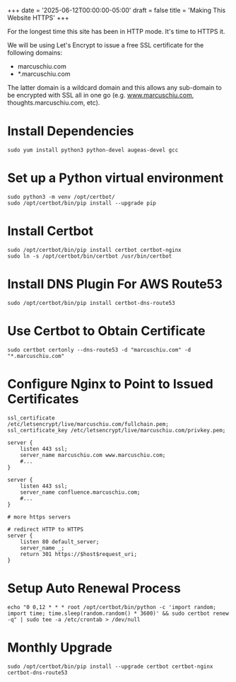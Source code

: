 +++
date = '2025-06-12T00:00:00-05:00'
draft = false
title = 'Making This Website HTTPS'
+++

For the longest time this site has been in HTTP mode. It's time to HTTPS it.

We will be using Let's Encrypt to issue a free SSL certificate for the following domains:
- marcuschiu.com
- *.marcuschiu.com

The latter domain is a wildcard domain and this allows any sub-domain to be encrypted with SSL all in one go (e.g. www.marcuschiu.com, thoughts.marcuschiu.com, etc).

# Install Dependencies

```shell
sudo yum install python3 python-devel augeas-devel gcc
```

# Set up a Python virtual environment

```shell
sudo python3 -m venv /opt/certbot/
sudo /opt/certbot/bin/pip install --upgrade pip
```

# Install Certbot

```shell
sudo /opt/certbot/bin/pip install certbot certbot-nginx
sudo ln -s /opt/certbot/bin/certbot /usr/bin/certbot
```

# Install DNS Plugin For AWS Route53

```shell
sudo /opt/certbot/bin/pip install certbot-dns-route53
```

# Use Certbot to Obtain Certificate

```shell
sudo certbot certonly --dns-route53 -d "marcuschiu.com" -d "*.marcuschiu.com"
```

# Configure Nginx to Point to Issued Certificates

```nginx configuration
ssl_certificate     /etc/letsencrypt/live/marcuschiu.com/fullchain.pem;
ssl_certificate_key /etc/letsencrypt/live/marcuschiu.com/privkey.pem;
  
server {
    listen 443 ssl;
    server_name marcuschiu.com www.marcuschiu.com;
    #...
}
  
server {
    listen 443 ssl;
    server_name confluence.marcuschiu.com;
    #...
}
  
# more https servers
  
# redirect HTTP to HTTPS
server {
    listen 80 default_server;
    server_name _;
    return 301 https://$host$request_uri;
}
```

# Setup Auto Renewal Process

```shell
echo "0 0,12 * * * root /opt/certbot/bin/python -c 'import random; import time; time.sleep(random.random() * 3600)' && sudo certbot renew -q" | sudo tee -a /etc/crontab > /dev/null
```

# Monthly Upgrade

```shell
sudo /opt/certbot/bin/pip install --upgrade certbot certbot-nginx certbot-dns-route53
```
